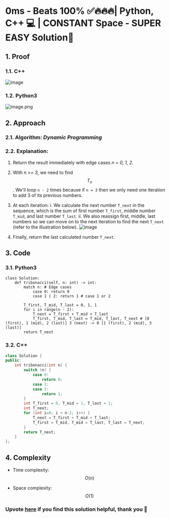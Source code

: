 # 0ms - Beats 100% ✅🔥🔥🔥| Python, C++ 💻 | CONSTANT Space - SUPER EASY Solution📗

## 1. Proof
<!-- Describe your first thoughts on how to solve this problem. -->
### 1.1. C++
![image](https://github.com/KCP17/Leetcode-solutions/assets/148914885/e2b3c3a4-f3c2-44bd-8882-56be0d455491)

### 1.2. Python3
![image.png](https://assets.leetcode.com/users/images/62adfe70-cecb-466d-a39e-20bcb7f3561a_1713952550.9059045.png)

## 2. Approach

### 2.1. Algorithm: *Dynamic Programming*

### 2.2. Explanation:
1. Return the result immediately with edge cases *n = 0, 1, 2*.
2. With *n >= 3*, we need to find $$T_n$$. We'll loop `n - 2` times because if `n = 3` then we only need one iteration to add 3 of its previous numbers.
3. At each iteration:
i. We calculate the next number `T_next` in the sequence, which is the sum of first number `T_first`, middle number `T_mid`, and last number `T_last`.
ii. We also reassign first, middle, last numbers so we can move on to the next iteration to find the next `T_next` (refer to the illustration below).
![image](https://github.com/KCP17/Leetcode-solutions/assets/148914885/5c39c831-efeb-4375-8808-e60c97837cef)

4. Finally, return the last calculated number `T_next`.

## 3. Code

### 3.1. Python3
```python3 []
class Solution:
    def tribonacci(self, n: int) -> int:
        match n: # Edge cases
            case 0: return 0
            case 1 | 2: return 1 # case 1 or 2
        
        T_first, T_mid, T_last = 0, 1, 1
        for i in range(n - 2):
            T_next = T_first + T_mid + T_last
            T_first, T_mid, T_last = T_mid, T_last, T_next # [0 (first), 1 (mid), 2 (last)] 3 (next) -> 0 [1 (first), 2 (mid), 3 (last)]
        return T_next
```

### 3.2. C++
```cpp []
class Solution {
public:
    int tribonacci(int n) {
        switch (n) {
            case 0:
                return 0;
            case 1:
            case 2:
                return 1;
        }
        int T_first = 0, T_mid = 1, T_last = 1;
        int T_next;
        for (int i=0; i < n-2; i++) {
            T_next = T_first + T_mid + T_last;
            T_first = T_mid, T_mid = T_last, T_last = T_next;
        }
        return T_next;
    }
};
```

## 4. Complexity
- Time complexity: $$O(n)$$
<!-- Add your time complexity here, e.g. $$O(n)$$ -->

- Space complexity: $$O(1)$$
<!-- Add your space complexity here, e.g. $$O(n)$$ -->

### Upvote [here](https://leetcode.com/problems/n-th-tribonacci-number/solutions/5066713/0ms-beats-100-python-c-constant-space-super-easy-solution) if you find this solution helpful, thank you 🤍
